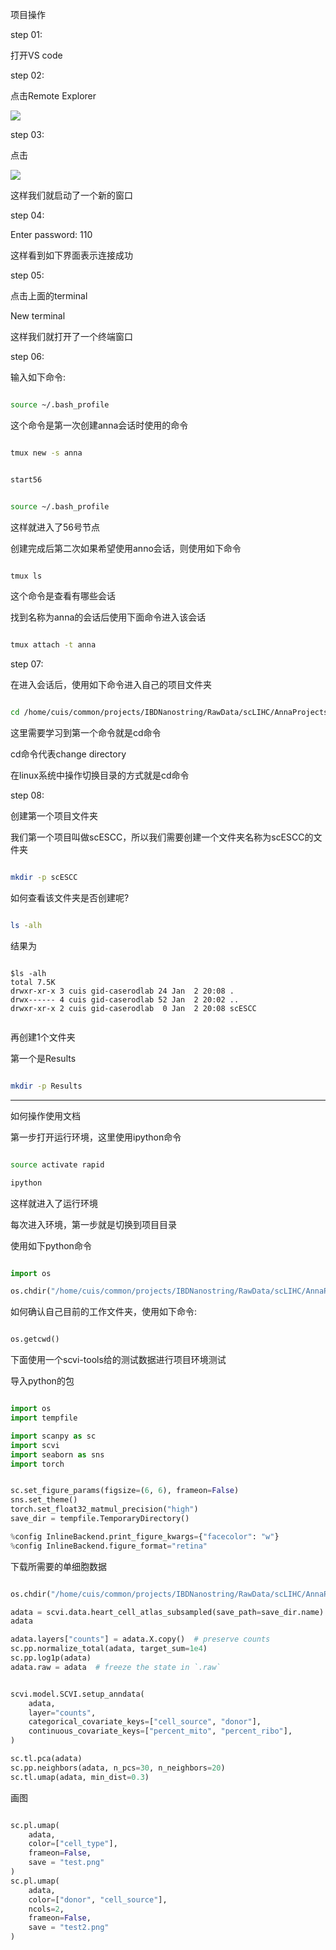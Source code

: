 



项目操作

step 01:

打开VS code

step 02:

点击Remote Explorer

![](images/2025-01-02-19-48-02.png)


step 03:

点击

![](images/2025-01-02-19-51-46.png)


这样我们就启动了一个新的窗口


step 04:

Enter password: 110


这样看到如下界面表示连接成功



step 05:

点击上面的terminal

New terminal

这样我们就打开了一个终端窗口


step 06:

输入如下命令:

``` bash

source ~/.bash_profile

```


这个命令是第一次创建anna会话时使用的命令

``` bash

tmux new -s anna

```

``` bash

start56

```


``` bash

source ~/.bash_profile

```

这样就进入了56号节点




创建完成后第二次如果希望使用anno会话，则使用如下命令

``` bash

tmux ls

```

这个命令是查看有哪些会话


找到名称为anna的会话后使用下面命令进入该会话

``` bash

tmux attach -t anna

```



step 07:

在进入会话后，使用如下命令进入自己的项目文件夹


``` bash

cd /home/cuis/common/projects/IBDNanostring/RawData/scLIHC/AnnaProjects

```

这里需要学习到第一个命令就是cd命令

cd命令代表change directory

在linux系统中操作切换目录的方式就是cd命令



step 08:

创建第一个项目文件夹

我们第一个项目叫做scESCC，所以我们需要创建一个文件夹名称为scESCC的文件夹

``` bash

mkdir -p scESCC

```

如何查看该文件夹是否创建呢?

``` bash

ls -alh

```

结果为

``` text

$ls -alh
total 7.5K
drwxr-xr-x 3 cuis gid-caserodlab 24 Jan  2 20:08 .
drwx------ 4 cuis gid-caserodlab 52 Jan  2 20:02 ..
drwxr-xr-x 2 cuis gid-caserodlab  0 Jan  2 20:08 scESCC


```


再创建1个文件夹

第一个是Results


``` bash

mkdir -p Results

```


**********************



如何操作使用文档


第一步打开运行环境，这里使用ipython命令

``` bash

source activate rapid

ipython

```

这样就进入了运行环境



每次进入环境，第一步就是切换到项目目录

使用如下python命令

``` python

import os

os.chdir("/home/cuis/common/projects/IBDNanostring/RawData/scLIHC/AnnaProjects/scESCC/Results")

```


如何确认自己目前的工作文件夹，使用如下命令:


``` python

os.getcwd()

```

下面使用一个scvi-tools给的测试数据进行项目环境测试


导入python的包

``` python

import os
import tempfile

import scanpy as sc
import scvi
import seaborn as sns
import torch


sc.set_figure_params(figsize=(6, 6), frameon=False)
sns.set_theme()
torch.set_float32_matmul_precision("high")
save_dir = tempfile.TemporaryDirectory()

%config InlineBackend.print_figure_kwargs={"facecolor": "w"}
%config InlineBackend.figure_format="retina"

```

下载所需要的单细胞数据

``` python

os.chdir("/home/cuis/common/projects/IBDNanostring/RawData/scLIHC/AnnaProjects/scESCC/Results")

adata = scvi.data.heart_cell_atlas_subsampled(save_path=save_dir.name)
adata

```


``` python
adata.layers["counts"] = adata.X.copy()  # preserve counts
sc.pp.normalize_total(adata, target_sum=1e4)
sc.pp.log1p(adata)
adata.raw = adata  # freeze the state in `.raw`


scvi.model.SCVI.setup_anndata(
    adata,
    layer="counts",
    categorical_covariate_keys=["cell_source", "donor"],
    continuous_covariate_keys=["percent_mito", "percent_ribo"],
)

sc.tl.pca(adata)
sc.pp.neighbors(adata, n_pcs=30, n_neighbors=20)
sc.tl.umap(adata, min_dist=0.3)

```

画图

``` python

sc.pl.umap(
    adata,
    color=["cell_type"],
    frameon=False,
    save = "test.png"
)
sc.pl.umap(
    adata,
    color=["donor", "cell_source"],
    ncols=2,
    frameon=False,
    save = "test2.png"
)

```









































































































































































































































































































































































































































































































































































































































































































































































































